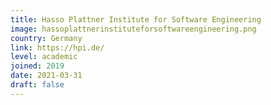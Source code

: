 ```yaml
---
title: Hasso Plattner Institute for Software Engineering
image: hassoplattnerinstituteforsoftwareengineering.png
country: Germany
link: https://hpi.de/
level: academic
joined: 2019
date: 2021-03-31
draft: false
---
```

